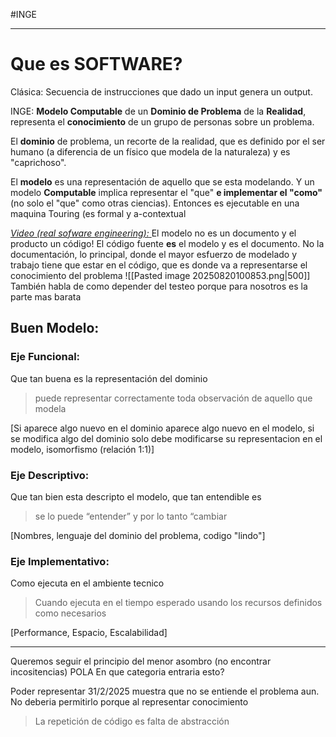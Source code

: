 #INGE 

---
# Que es SOFTWARE?
Clásica: Secuencia de instrucciones que dado un input genera un output.

INGE: **Modelo Computable** de un **Dominio de Problema** de la **Realidad**, representa el **conocimiento** de un grupo de personas sobre un problema.

El **dominio** de problema, un recorte de la realidad, que es definido por el ser humano (a diferencia de un físico que modela de la naturaleza) y es "caprichoso".

El **modelo** es una representación de aquello que se esta modelando. Y un modelo **Computable** implica representar el "que" **e implementar el "como"** (no solo el "que" como otras ciencias).  Entonces es ejecutable en una maquina Touring (es formal y a-contextual

[*Video (real sofware engineering):* ](https://youtu.be/RhdlBHHimeM?si=_RUb7DtccMfrJB_u&t=2977)
El modelo no es un documento y el producto un código! 
El código fuente **es** el modelo y es el documento. No la documentación, lo principal, donde el mayor esfuerzo de modelado y trabajo tiene que estar en el código, que es donde va a representarse el conocimiento del problema
![[Pasted image 20250820100853.png|500]]
También habla de como depender del testeo porque para nosotros es la parte mas barata

## Buen Modelo:
### Eje Funcional: 
Que tan buena es la representación del dominio
>puede representar correctamente toda observación de aquello que modela

\[Si aparece algo nuevo en el dominio aparece algo nuevo en el modelo, si se modifica algo del dominio solo debe modificarse su representacion en el modelo, isomorfismo (relación 1:1)]
### Eje Descriptivo:
Que tan bien esta descripto el modelo, que tan entendible es
> se lo puede “entender” y por lo tanto “cambiar

\[Nombres, lenguaje del dominio del problema, codigo "lindo"]
### Eje Implementativo:
Como ejecuta en el ambiente tecnico
> Cuando ejecuta en el tiempo esperado usando los recursos definidos como necesarios

\[Performance, Espacio, Escalabilidad]

---

Queremos seguir el principio del menor asombro (no encontrar incositencias) POLA  En que categoria entraria esto?

Poder representar 31/2/2025 muestra que no se entiende el problema aun. No deberia permitirlo porque al representar conocimiento

> La repetición de código es falta de abstracción 
